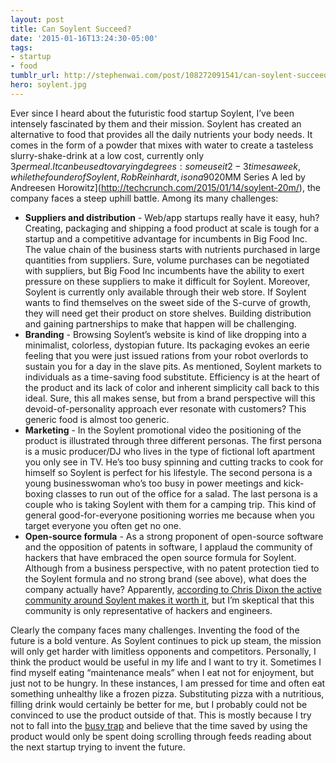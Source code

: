 ```yaml
---
layout: post
title: Can Soylent Succeed?
date: '2015-01-16T13:24:30-05:00'
tags:
- startup
- food
tumblr_url: http://stephenwai.com/post/108272091541/can-soylent-succeed
hero: soylent.jpg
---
```

Ever since I heard about the futuristic food startup Soylent, I’ve been intensely fascinated by them and their mission. Soylent has created an alternative to food that provides all the daily nutrients your body needs. It comes in the form of a powder that mixes with water to create a tasteless slurry-shake-drink at a low cost, currently only $3 per meal. It can be used to varying degrees: some use it 2-3 times a week, while the founder of Soylent, Rob Reinhardt, is on a 90% Soylent diet. At an individual-level, it’s marketed towards people who want to simplify their lives and take the time and decision-making involved with feeding oneself out of the equation. At a macro-level, it’s marketed as a cheap and scalable staple food solution to feed the world’s unsustainably growing population. Damn. It’s a pretty bold proposition create a product that is *generic food* in the purest sense of that term, but to also take the long-view that this product can solve world hunger. Wow. This isn’t your father’s photo-sharing app startup. But despite my fondness of Soylent’s mission and their recent [$20MM Series A led by Andreesen Horowitz](http://techcrunch.com/2015/01/14/soylent-20m/), the company faces a steep uphill battle. Among its many challenges:

* **Suppliers and distribution** - Web/app startups really have it easy, huh? Creating, packaging and shipping a food product at scale is tough for a startup and a competitive advantage for incumbents in Big Food Inc. The value chain of the business starts with nutrients purchased in large quantities from suppliers. Sure, volume purchases can be negotiated with suppliers, but Big Food Inc incumbents have the ability to exert pressure on these suppliers to make it difficult for Soylent. Moreover, Soylent is currently only available through their web store. If Soylent wants to find themselves on the sweet side of the S-curve of growth, they will need get their product on store shelves. Building distribution and gaining partnerships to make that happen will be challenging.
* **Branding** - Browsing Soylent’s website is kind of like dropping into a minimalist, colorless, dystopian future. Its packaging evokes an eerie feeling that you were just issued rations from your robot overlords to sustain you for a day in the slave pits. As mentioned, Soylent markets to individuals as a time-saving food substitute. Efficiency is at the heart of the product and its lack of color and inherent simplicity call back to this ideal. Sure, this all makes sense, but from a brand perspective will this devoid-of-personality approach ever resonate with customers? This generic food is almost too generic.
* **Marketing** - In the Soylent promotional video the positioning of the product is illustrated through three different personas. The first persona is a music producer/DJ who lives in the type of fictional loft apartment you only see in TV. He’s too busy spinning and cutting tracks to cook for himself so Soylent is perfect for his lifestyle. The second persona is a young businesswoman who’s too busy in power meetings and kick-boxing classes to run out of the office for a salad. The last persona is a couple who is taking Soylent with them for a camping trip. This kind of general good-for-everyone positioning worries me because when you target everyone you often get no one.
* **Open-source formula** - As a strong proponent of open-source software and the opposition of patents in software, I applaud the community of hackers that have embraced the open source formula for Soylent. Although from a business perspective, with no patent protection tied to the Soylent formula and no strong brand (see above), what does the company actually have? Apparently, [according to Chris Dixon the active community around Soylent makes it worth it](http://cdixon.org/2015/01/14/soylent/), but I’m skeptical that this community is only representative of hackers and engineers.

Clearly the company faces many challenges. Inventing the food of the future is a bold venture. As Soylent continues to pick up steam, the mission will only get harder with limitless opponents and competitors. Personally, I think the product would be useful in my life and I want to try it. Sometimes I find myself eating “maintenance meals” when I eat not for enjoyment, but just not to be hungry. In these instances, I am pressed for time and often eat something unhealthy like a frozen pizza. Substituting pizza with a nutritious, filling drink would certainly be better for me, but I probably could not be convinced to use the product outside of that. This is mostly because I try not to fall into the [busy trap](http://opinionator.blogs.nytimes.com/2012/06/30/the-busy-trap/?_r=0) and believe that the time saved by using the product would only be spent doing scrolling through feeds reading about the next startup trying to invent the future.
